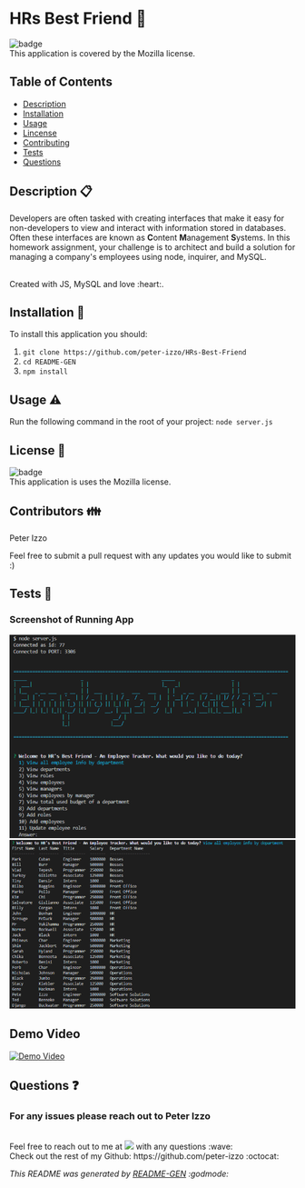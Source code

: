 # HRs Best Friend :metal:

![badge](https://img.shields.io/badge/license-Mozilla-brightgreen) 
<br />
This application is covered by the Mozilla license.

 ## Table of Contents
- [Description](#Description)
- [Installation](#Installation)
- [Usage](#Usage)
- [Lincense](#Lincense)
- [Contributing](#Contributing)
- [Tests](#Tests)
- [Questions](#Questions)

## Description  :clipboard:
Developers are often tasked with creating interfaces that make it easy for non-developers to view and interact with information stored in databases. Often these interfaces are known as **C**ontent **M**anagement **S**ystems. In this homework assignment, your challenge is to architect and build a solution for managing a company's employees using node, inquirer, and MySQL.

<br>
Created with JS, MySQL and love :heart:.

## Installation :floppy_disk:
  To install this application you should: 
  1. `git clone https://github.com/peter-izzo/HRs-Best-Friend` 
  2. `cd README-GEN` 
  3. `npm install`

## Usage :warning:
Run the following command in the root of your project:
  `node server.js`

## License :scroll:
![badge](https://img.shields.io/badge/license-Mozilla-brightgreen)
<br />
This application is uses the Mozilla license. 

## Contributors :family:
Peter Izzo

Feel free to submit a pull request with any updates you would like to submit :)

## Tests 🧪

### Screenshot of Running App

![base layout](./assets/HR_bud.png)
![all employees](./assets/HR_bud2.png)

## Demo Video
  [![Demo Video](https://img.youtube.com/vi/fauMsq6Tkv4/0.jpg)](https://youtu.be/fauMsq6Tkv4)


## Questions :question:
### For any issues please reach out to Peter Izzo
<br />
Feel free to reach out to me at <a href="mailto:peter.izzo528@gmail.com?"><img src="https://img.shields.io/badge/gmail-%23DD0031.svg?&style=for-the-badge&logo=gmail&logoColor=white"/></a> with any questions :wave: 
<br />
Check out the rest of my Github: https://github.com/peter-izzo :octocat: 
<br>

_This README was generated by [README-GEN](https://github.com/peter-izzo/README-GEN) :godmode:_


